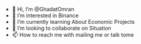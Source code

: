 - 👋 Hi, I’m @GhadatOmran
- 👀 I’m interested in Binance
- 🌱 I’m currently learning About Economic Projects
- 💞️ I’m looking to collaborate on Situation
- 📫 How to reach me with mailing me or talk tome

<!---
GhadatOmran/GhadatOmran is a ✨ special ✨ repository because its `README.md` (this file) appears on your GitHub profile.
You can click the Preview link to take a look at your changes.
--->
